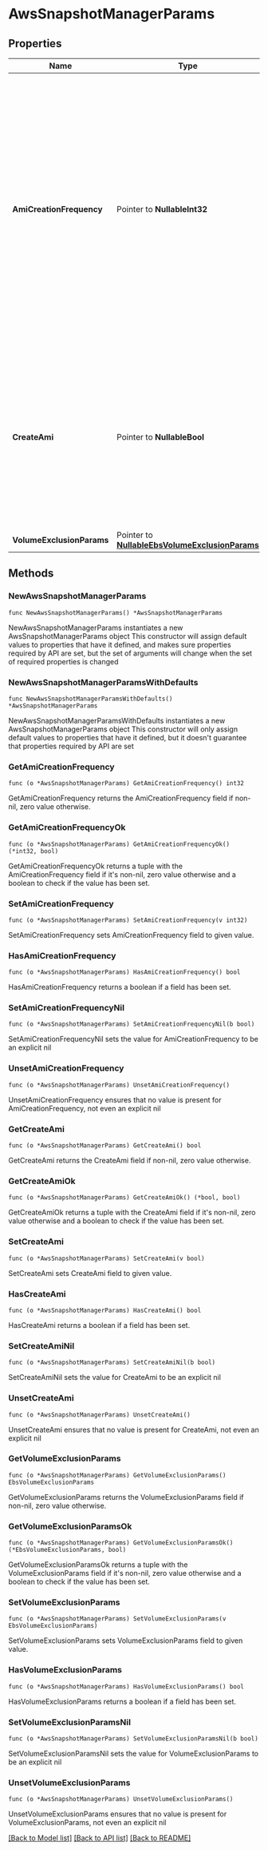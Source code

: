 # AwsSnapshotManagerParams

## Properties

Name | Type | Description | Notes
------------ | ------------- | ------------- | -------------
**AmiCreationFrequency** | Pointer to **NullableInt32** | Specifies the frequency of AMI creation. This should be set if the option to create AMI is set. A value of n creates an AMI from the snapshots after every n runs. eg. n &#x3D; 2 implies every alternate backup run starting from the first will create an AMI. | [optional] 
**CreateAmi** | Pointer to **NullableBool** | If true, creates an AMI after taking snapshots of the instance. It should be set only while backing up EC2 instances. CreateAmi creates AMI for the protection job. | [optional] 
**VolumeExclusionParams** | Pointer to [**NullableEbsVolumeExclusionParams**](EbsVolumeExclusionParams.md) |  | [optional] 

## Methods

### NewAwsSnapshotManagerParams

`func NewAwsSnapshotManagerParams() *AwsSnapshotManagerParams`

NewAwsSnapshotManagerParams instantiates a new AwsSnapshotManagerParams object
This constructor will assign default values to properties that have it defined,
and makes sure properties required by API are set, but the set of arguments
will change when the set of required properties is changed

### NewAwsSnapshotManagerParamsWithDefaults

`func NewAwsSnapshotManagerParamsWithDefaults() *AwsSnapshotManagerParams`

NewAwsSnapshotManagerParamsWithDefaults instantiates a new AwsSnapshotManagerParams object
This constructor will only assign default values to properties that have it defined,
but it doesn't guarantee that properties required by API are set

### GetAmiCreationFrequency

`func (o *AwsSnapshotManagerParams) GetAmiCreationFrequency() int32`

GetAmiCreationFrequency returns the AmiCreationFrequency field if non-nil, zero value otherwise.

### GetAmiCreationFrequencyOk

`func (o *AwsSnapshotManagerParams) GetAmiCreationFrequencyOk() (*int32, bool)`

GetAmiCreationFrequencyOk returns a tuple with the AmiCreationFrequency field if it's non-nil, zero value otherwise
and a boolean to check if the value has been set.

### SetAmiCreationFrequency

`func (o *AwsSnapshotManagerParams) SetAmiCreationFrequency(v int32)`

SetAmiCreationFrequency sets AmiCreationFrequency field to given value.

### HasAmiCreationFrequency

`func (o *AwsSnapshotManagerParams) HasAmiCreationFrequency() bool`

HasAmiCreationFrequency returns a boolean if a field has been set.

### SetAmiCreationFrequencyNil

`func (o *AwsSnapshotManagerParams) SetAmiCreationFrequencyNil(b bool)`

 SetAmiCreationFrequencyNil sets the value for AmiCreationFrequency to be an explicit nil

### UnsetAmiCreationFrequency
`func (o *AwsSnapshotManagerParams) UnsetAmiCreationFrequency()`

UnsetAmiCreationFrequency ensures that no value is present for AmiCreationFrequency, not even an explicit nil
### GetCreateAmi

`func (o *AwsSnapshotManagerParams) GetCreateAmi() bool`

GetCreateAmi returns the CreateAmi field if non-nil, zero value otherwise.

### GetCreateAmiOk

`func (o *AwsSnapshotManagerParams) GetCreateAmiOk() (*bool, bool)`

GetCreateAmiOk returns a tuple with the CreateAmi field if it's non-nil, zero value otherwise
and a boolean to check if the value has been set.

### SetCreateAmi

`func (o *AwsSnapshotManagerParams) SetCreateAmi(v bool)`

SetCreateAmi sets CreateAmi field to given value.

### HasCreateAmi

`func (o *AwsSnapshotManagerParams) HasCreateAmi() bool`

HasCreateAmi returns a boolean if a field has been set.

### SetCreateAmiNil

`func (o *AwsSnapshotManagerParams) SetCreateAmiNil(b bool)`

 SetCreateAmiNil sets the value for CreateAmi to be an explicit nil

### UnsetCreateAmi
`func (o *AwsSnapshotManagerParams) UnsetCreateAmi()`

UnsetCreateAmi ensures that no value is present for CreateAmi, not even an explicit nil
### GetVolumeExclusionParams

`func (o *AwsSnapshotManagerParams) GetVolumeExclusionParams() EbsVolumeExclusionParams`

GetVolumeExclusionParams returns the VolumeExclusionParams field if non-nil, zero value otherwise.

### GetVolumeExclusionParamsOk

`func (o *AwsSnapshotManagerParams) GetVolumeExclusionParamsOk() (*EbsVolumeExclusionParams, bool)`

GetVolumeExclusionParamsOk returns a tuple with the VolumeExclusionParams field if it's non-nil, zero value otherwise
and a boolean to check if the value has been set.

### SetVolumeExclusionParams

`func (o *AwsSnapshotManagerParams) SetVolumeExclusionParams(v EbsVolumeExclusionParams)`

SetVolumeExclusionParams sets VolumeExclusionParams field to given value.

### HasVolumeExclusionParams

`func (o *AwsSnapshotManagerParams) HasVolumeExclusionParams() bool`

HasVolumeExclusionParams returns a boolean if a field has been set.

### SetVolumeExclusionParamsNil

`func (o *AwsSnapshotManagerParams) SetVolumeExclusionParamsNil(b bool)`

 SetVolumeExclusionParamsNil sets the value for VolumeExclusionParams to be an explicit nil

### UnsetVolumeExclusionParams
`func (o *AwsSnapshotManagerParams) UnsetVolumeExclusionParams()`

UnsetVolumeExclusionParams ensures that no value is present for VolumeExclusionParams, not even an explicit nil

[[Back to Model list]](../README.md#documentation-for-models) [[Back to API list]](../README.md#documentation-for-api-endpoints) [[Back to README]](../README.md)


